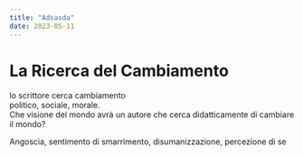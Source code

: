 ```yaml
---
title: "Adsasda"
date: 2023-05-11
---
```

# La Ricerca del Cambiamento
lo scrittore cerca cambiamento   
politico, sociale, morale.  
Che visione del mondo avrà un autore che cerca didatticamente di cambiare il mondo?   
  
  
  
  
  
Angoscia, sentimento di smarrimento, disumanizzazione, percezione di se   
  
  
  
